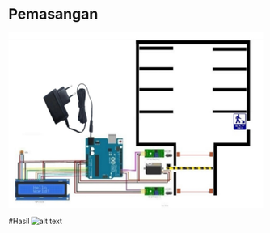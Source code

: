 # Pemasangan
![alt text](https://github.com/JanuwaPutra/Palang-parkir-arduino-uno/blob/main/Hasil/Screenshot_2023-09-17-22-04-29-92_a27b88515698e5a58d06d430da63049d.jpg?raw=true)

#Hasil
![alt text](https://github.com/JanuwaPutra/Palang-parkir-arduino-uno/blob/main/Hasil/lv_0_20230917221613.gif?raw=true)

